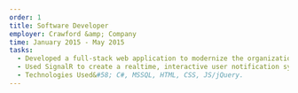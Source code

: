 ```yaml
---
order: 1
title: Software Developer
employer: Crawford &amp; Company
time: January 2015 - May 2015
tasks:
  - Developed a full-stack web application to modernize the organization's IT ticketing process for both employees and agents.
  - Used SignalR to create a realtime, interactive user notification system.
  - Technologies Used&#58; C#, MSSQL, HTML, CSS, JS/jQuery.
---
```

